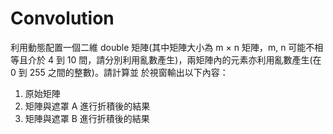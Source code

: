 # Convolution
利用動態配置一個二維 double 矩陣(其中矩陣大小為 m × n 矩陣，m, n 可能不相等且介於 4 到
10 間，請分別利用亂數產生)，兩矩陣內的元素亦利用亂數產生(在 0 到 255 之間的整數)。請計算並
於視窗輸出以下內容：
1. 原始矩陣
2. 矩陣與遮罩 A 進行折積後的結果
3. 矩陣與遮罩 B 進行折積後的結果
